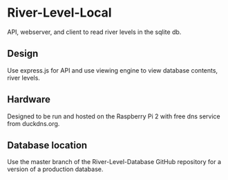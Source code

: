 # River-Level-Local
API, webserver, and client to read river levels in the sqlite db.

## Design
Use express.js for API and use viewing engine to view database contents, river levels.

## Hardware
Designed to be run and hosted on the Raspberry Pi 2 with free dns service from duckdns.org.

## Database location
Use the master branch of the River-Level-Database GitHub repository for a version of a production database.

